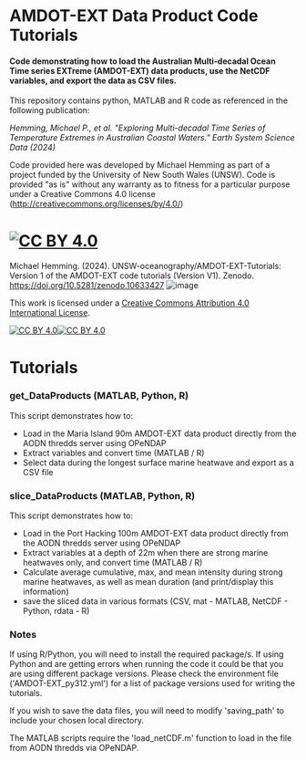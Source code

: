 # AMDOT-EXT Data Product Code Tutorials

#### Code demonstrating how to load the Australian Multi-decadal Ocean Time series EXTreme (AMDOT-EXT) data products, use the NetCDF variables, and export the data as CSV files.

This repository contains python, MATLAB and R code as referenced in the following publication: 

_Hemming, Michael P., et al. "Exploring Multi-decadal Time Series of Temperature Extremes in Australian Coastal Waters." Earth System Science Data (2024)_

Code provided here was developed by Michael Hemming as part of a project funded by the University of New South Wales (UNSW). Code is provided "as is" without any warranty as to fitness for a particular purpose under a Creative Commons 4.0 license (http://creativecommons.org/licenses/by/4.0/)

[![CC BY 4.0][cc-by-shield]][cc-by]
=======

Michael Hemming. (2024). UNSW-oceanography/AMDOT-EXT-Tutorials: Version 1 of the AMDOT-EXT code tutorials (Version V1). Zenodo. https://doi.org/10.5281/zenodo.10633427
![image](https://github.com/UNSW-oceanography/AMDOT-EXT-Tutorials/assets/18735092/1134b62c-7e04-4c8b-91f7-20e47cc2a5c1)

This work is licensed under a
[Creative Commons Attribution 4.0 International License][cc-by].

[![CC BY 4.0][cc-by-image]][cc-by][![CC BY 4.0][cc-by-shield]][cc-by]

[cc-by]: http://creativecommons.org/licenses/by/4.0/
[cc-by-image]: https://i.creativecommons.org/l/by/4.0/88x31.png
[cc-by-shield]: https://img.shields.io/badge/License-CC%20BY%204.0-lightgrey.svg

# Tutorials

### get_DataProducts (MATLAB, Python, R)

This script demonstrates how to:

* Load in the Maria Island 90m AMDOT-EXT data product directly from the AODN thredds server using OPeNDAP
* Extract variables and convert time (MATLAB / R)
* Select data during the longest surface marine heatwave and export as a CSV file

### slice_DataProducts (MATLAB, Python, R)

This script demonstrates how to:

* Load in the Port Hacking 100m AMDOT-EXT data product directly from the AODN thredds server using OPeNDAP
* Extract variables at a depth of 22m when there are strong marine heatwaves only, and convert time (MATLAB / R)
* Calculate average cumulative, max, and mean intensity during strong marine heatwaves, as well as mean duration (and print/display this information)
* save the sliced data in various formats (CSV, mat - MATLAB, NetCDF - Python, rdata - R)

### Notes
If using R/Python, you will need to install the required package/s. If using Python and are getting errors when running the code it could be that you are using different package versions. Please check the environment file ('AMDOT-EXT_py312.yml') for a list of package versions used for writing the tutorials. 

If you wish to save the data files, you will need to modify 'saving_path' to include your chosen local directory.

The MATLAB scripts require the 'load_netCDF.m' function to load in the file from AODN thredds via OPeNDAP.

<br><br>
